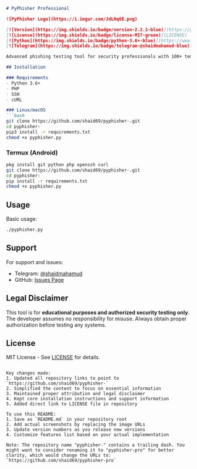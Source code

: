 

```markdown
# PyPhisher Professional

![PyPhisher Logo](https://i.imgur.com/JdL0q0E.png)

[![Version](https://img.shields.io/badge/version-2.2.1-blue)](https://github.com/shaid69/pyphisher-)
[![License](https://img.shields.io/badge/license-MIT-green)](LICENSE)
[![Python](https://img.shields.io/badge/python-3.6+-blue)](https://www.python.org/)
[![Telegram](https://img.shields.io/badge/telegram-@shaidmahamud-blue)](https://t.me/shaidmahamud)

Advanced phishing testing tool for security professionals with 100+ templates and multiple tunneling options.

## Installation

### Requirements
- Python 3.6+
- PHP
- SSH
- cURL

### Linux/macOS
```bash
git clone https://github.com/shaid69/pyphisher-.git
cd pyphisher-
pip3 install -r requirements.txt
chmod +x pyphisher.py
```

### Termux (Android)
```bash
pkg install git python php openssh curl
git clone https://github.com/shaid69/pyphisher-.git
cd pyphisher-
pip install -r requirements.txt
chmod +x pyphisher.py
```

## Usage

Basic usage:
```bash
./pyphisher.py
```

## Support

For support and issues:
- Telegram: [@shaidmahamud](https://t.me/shaidmahamud)
- GitHub: [Issues Page](https://github.com/shaid69/pyphisher-/issues)

## Legal Disclaimer

This tool is for **educational purposes and authorized security testing only**. The developer assumes no responsibility for misuse. Always obtain proper authorization before testing any systems.

## License

MIT License - See [LICENSE](https://github.com/shaid69/pyphisher-/blob/main/LICENSE) for details.
```

Key changes made:
1. Updated all repository links to point to `https://github.com/shaid69/pyphisher-`
2. Simplified the content to focus on essential information
3. Maintained proper attribution and legal disclaimer
4. Kept core installation instructions and support information
5. Added direct link to LICENSE file in repository

To use this README:
1. Save as `README.md` in your repository root
2. Add actual screenshots by replacing the image URLs
3. Update version numbers as you release new versions
4. Customize features list based on your actual implementation

Note: The repository name "pyphisher-" contains a trailing dash. You might want to consider renaming it to "pyphisher-pro" for better clarity, which would change the URLs to:
`https://github.com/shaid69/pyphisher-pro`
